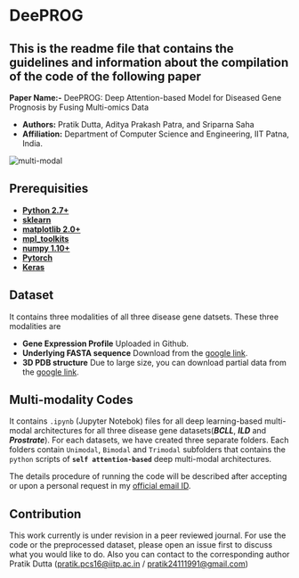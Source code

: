 # DeePROG

## This is the readme file that contains the guidelines and information about the compilation of the code of the following paper

**Paper Name:-** DeePROG: Deep Attention-based Model for Diseased Gene Prognosis by Fusing Multi-omics Data
- **Authors:** Pratik Dutta, Aditya Prakash Patra, and Sriparna Saha 
- **Affiliation:**  Department of Computer Science and Engineering, IIT Patna, India. 

![multi-modal](https://user-images.githubusercontent.com/29531232/72711214-9508d400-3b8e-11ea-8016-dc25a37e87f8.png)

## Prerequisities
* **[Python 2.7+](https://www.python.org/downloads/release/python-2713/)**
* **[sklearn](https://scikit-learn.org/stable/install.html)**
* **[matplotlib 2.0+](https://matplotlib.org/users/installing.html)**
* **[mpl_toolkits](https://matplotlib.org/2.0.2/mpl_toolkits/index.html)**
* **[numpy 1.10+](https://pypi.org/project/numpy/)**
* **[Pytorch](https://pytorch.org/)**
* **[Keras](https://keras.io/)**


## Dataset
It contains three modalities of all three disease gene datsets. These three modalities are
* **Gene Expression Profile**  Uploaded in Github.
* **Underlying FASTA sequence** Download from the [google link](https://drive.google.com/drive/folders/1qg_FRrRQn8k9JGNJaRlEY1no2Q5Xlo3-?usp=sharing).
* **3D PDB structure** Due to large size, you can download partial data from the [google link](https://drive.google.com/drive/folders/1ZfaqRF3QlhrWzWc53IDAmLSUEaHZ714R?usp=sharing).


## Multi-modality Codes

It contains `.ipynb` (Jupyter Notebok) files for all deep learning-based multi-modal architectures for all three disease gene datasets(**_BCLL_**, **_ILD_** and **_Prostrate_**). For each datasets, we have created three separate folders. Each folders contain `Unimodal`, `Bimodal` and `Trimodal` subfolders that contains the `python` scripts of **`self attention-based`** deep multi-modal architectures.   

The details procedure of running the code will be described after accepting or upon a personal request in my [official email ID](mailto:pratik.pcs16@iitp.ac.in).  




## Contribution
This work currently is under revision in a peer reviewed journal. For use the code or the preprocessed dataset, please open an issue first to discuss what you would like to do. Also you can contact to the corresponding author Pratik Dutta (pratik.pcs16@iitp.ac.in / pratik24111991@gmail.com)



